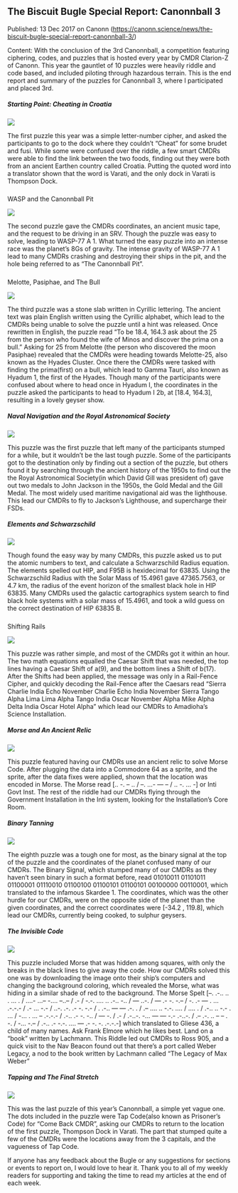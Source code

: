 ## The Biscuit Bugle Special Report: Canonnball 3

Published: 13 Dec 2017 on Canonn (https://canonn.science/news/the-biscuit-bugle-special-report-canonnball-3/)

Content: With the conclusion of the 3rd Canonnball, a competition featuring ciphering, codes, and puzzles that is hosted every year by CMDR Clarion-Z of Canonn. This year the gauntlet of 10 puzzles were heavily riddle and code based, and included piloting through hazardous terrain. This is the end report and summary of the puzzles for Canonnball 3, where I participated and placed 3rd.

##### Starting Point: Cheating in Croatia

![](https://canonn.science/wp-content/uploads/2017/12/Puzzle1-300x126.jpg)

The first puzzle this year was a simple letter-number cipher, and asked the participants to go to the dock where they couldn’t “Cheat” for some brudet and fusi. While some were confused over the riddle, a few smart CMDRs were able to find the link between the two foods, finding out they were both from an ancient Earthen country called Croatia. Putting the quoted word into a translator shown that the word is Varati, and the only dock in Varati is Thompson Dock.

##### 

WASP and the Canonnball Pit

![](https://canonn.science/wp-content/uploads/2017/12/Puzzle2-300x146.jpg)

The second puzzle gave the CMDRs coordinates, an ancient music tape, and the request to be driving in an SRV. Though the puzzle was easy to solve, leading to WASP-77 A 1. What turned the easy puzzle into an intense race was the planet’s 8Gs of gravity. The intense gravity of WASP-77 A 1 lead to many CMDRs crashing and destroying their ships in the pit, and the hole being referred to as “The Canonnball Pit”.

##### 

Melotte, Pasiphae, and The Bull

![](https://canonn.science/wp-content/uploads/2017/12/Puzzle3-300x189.jpg)

The third puzzle was a stone slab written in Cyrillic lettering. The ancient text was plain English written using the Cyrillic alphabet, which lead to the CMDRs being unable to solve the puzzle until a hint was released. Once rewritten in English, the puzzle read “To be 18.4, 164.3 ask about the 25 from the person who found the wife of Minos and discover the prima on a bull.” Asking for 25 from Melotte (the person who discovered the moon Pasiphae) revealed that the CMDRs were heading towards Melotte-25, also known as the Hyades Cluster. Once there the CMDRs were tasked with finding the prima(first) on a bull, which lead to Gamma Tauri, also known as Hyadum 1, the first of the Hyades. Though many of the participants were confused about where to head once in Hyadum I, the coordinates in the puzzle asked the participants to head to Hyadum I 2b, at [18.4, 164.3], resulting in a lovely geyser show.

##### Naval Navigation and the Royal Astronomical Society

![](https://canonn.science/wp-content/uploads/2017/12/Puzzle4-300x285.jpg)

This puzzle was the first puzzle that left many of the participants stumped for a while, but it wouldn’t be the last tough puzzle. Some of the participants got to the destination only by finding out a section of the puzzle, but others found it by searching through the ancient history of the 1950s to find out the the Royal Astronomical Society(in which David Gill was president of) gave out two medals to John Jackson in the 1950s, the Gold Medal and the Gill Medal. The most widely used maritime navigational aid was the lighthouse. This lead our CMDRs to fly to Jackson’s Lighthouse, and supercharge their FSDs.

##### Elements and Schwarzschild

![](https://canonn.science/wp-content/uploads/2017/12/Puzzle5-213x300.jpg)

Though found the easy way by many CMDRs, this puzzle asked us to put the atomic numbers to text, and calculate a Schwarzschild Radius equation. The elements spelled out HIP, and F95B is hexidecimal for 63835. Using the Schwarzschild Radius with the Solar Mass of 15.4961 gave 47365.7563, or 4.7 km, the radius of the event horizon of the smallest black hole in HIP 63835. Many CMDRs used the galactic cartographics system search to find black hole systems with a solar mass of 15.4961, and took a wild guess on the correct destination of HIP 63835 B.

##### 

Shifting Rails

![](https://canonn.science/wp-content/uploads/2017/12/Puzzle6-300x170.jpg)

This puzzle was rather simple, and most of the CMDRs got it within an hour. The two math equations equalled the Caesar Shift that was needed, the top lines having a Caesar Shift of a(9), and the bottom lines a Shift of b(17). After the Shifts had been applied, the message was only in a Rail-Fence Cipher, and quickly decoding the Rail-Fence after the Caesars read “Sierra Charlie India Echo November Charlie Echo India November Sierra Tango Alpha Lima Lima Alpha Tango India Oscar November Alpha Mike Alpha Delta India Oscar Hotel Alpha” which lead our CMDRs to Amadioha’s Science Installation.

##### Morse and An Ancient Relic

![](https://canonn.science/wp-content/uploads/2017/12/Puzzle7-300x229.jpg)

This puzzle featured having our CMDRs use an ancient relic to solve Morse Code. After plugging the data into a Commodore 64 as a sprite, and the sprite, after the data fixes were applied, shown that the location was encoded in Morse. The Morse read [.. -. – .. / –. …- — – / .. -. … -] or Inti Govt Inst. The rest of the riddle had our CMDRs flying through the Government Installation in the Inti system, looking for the Installation’s Core Room.

##### Binary Tanning

![](https://canonn.science/wp-content/uploads/2017/12/Puzzle8-300x237.jpg)

The eighth puzzle was a tough one for most, as the binary signal at the top of the puzzle and the coordinates of the planet confused many of our CMDRs. The Binary Signal, which stumped many of our CMDRs as they haven’t seen binary in such a format before, read 01010011 01101011 01100001 01110010 01100100 01100101 01100101 00100000 00110001, which translated to the infamous Skardee 1. The coordinates, which was the other hurdle for our CMDRs, were on the opposite side of the planet than the given coordinates, and the correct coordinates were [-34.2 , 119.8], which lead our CMDRs, currently being cooked, to sulphur geysers.

##### The Invisible Code

![](https://canonn.science/wp-content/uploads/2017/12/Puzzle9-300x300.png)

This puzzle included Morse that was hidden among squares, with only the breaks in the black lines to give away the code. How our CMDRs solved this one was by downloading the image onto their ship’s computers and changing the background coloring, which revealed the Morse, what was hiding in a similar shade of red to the background. The Morse Spelt [–. .-.. .. . … . / ….- …– -…. –..– / .- / -.-. …. .. .-.. -.. / — ..-. / — .- -. -.– / -. .- — . … .-.-.- / .- … -.- / ..-. .-. .- -. -.- / . .-.. — — .-. . / .– …. .. -.-. …. / …. . / .-.. .. -.- . … / -… . … – .-.-.- / .-.. .- -. -.. / — -. / .- / .-..-. -… — — -.- .-..-. / .– .-. .. – – . -. / -… -.– / .-.. .- -.-. …. — .- -. -. .-.-.-] which translated to Gliese 436, a child of many names. Ask Frank Elmore which he likes best. Land on a “book” written by Lachmann. This Riddle led out CMDRs to Ross 905, and a quick visit to the Nav Beacon found out that there’s a port called Weber Legacy, a nod to the book written by Lachmann called “The Legacy of Max Weber”

##### Tapping and The Final Stretch

![](https://i.imgur.com/9gAJvC8.png)

This was the last puzzle of this year’s Canonnball, a simple yet vague one. The dots included in the puzzle were Tap Code(also known as Prisoner’s Code) for “Come Back CMDR”, asking our CMDRs to return to the location of the first puzzle, Thompson Dock in Varati. The part that stumped quite a few of the CMDRs were the locations away from the 3 capitals, and the vagueness of Tap Code.

If anyone has any feedback about the Bugle or any suggestions for sections or events to report on, I would love to hear it. Thank you to all of my weekly readers for supporting and taking the time to read my articles at the end of each week.